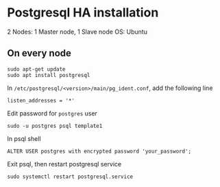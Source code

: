 # Postgresql HA installation

2 Nodes: 1 Master node, 1 Slave node
OS: Ubuntu

## On every node

```
sudo apt-get update
sudo apt install postgresql
```

In `/etc/postgresql/<version>/main/pg_ident.conf`, add the following line
```
listen_addresses = '*'
```

Edit password for `postgres` user
```
sudo -u postgres psql template1
```
In psql shell
```
ALTER USER postgres with encrypted password 'your_password';
```

Exit psql, then restart postgresql service

```
sudo systemctl restart postgresql.service
```

